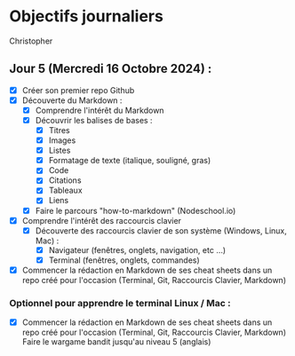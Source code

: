 # Objectifs journaliers

Christopher

## Jour 5 (Mercredi 16 Octobre 2024) :

- [x] Créer son premier repo Github
- [x] Découverte du Markdown :
  - [x] Comprendre l'intérêt du Markdown
  - [x] Découvrir les balises de bases :
    - [x] Titres
    - [x] Images
    - [x] Listes
    - [x] Formatage de texte (italique, souligné, gras)
    - [x] Code
    - [x] Citations
    - [x] Tableaux
    - [x] Liens
  - [x] Faire le parcours "how-to-markdown" (Nodeschool.io)
- [x] Comprendre l'intérêt des raccourcis clavier
  - [x] Découverte des raccourcis clavier de son système (Windows, Linux, Mac) :
    - [x] Navigateur (fenêtres, onglets, navigation, etc …)
    - [x] Terminal (fenêtres, onglets, commandes)
- [x] Commencer la rédaction en Markdown de ses cheat sheets dans un repo créé pour l'occasion (Terminal, Git, Raccourcis Clavier, Markdown)

### Optionnel pour apprendre le terminal Linux / Mac :

- [x] Commencer la rédaction en Markdown de ses cheat sheets dans un repo créé pour l'occasion (Terminal, Git, Raccourcis Clavier, Markdown) Faire le wargame bandit jusqu'au niveau 5 (anglais)

